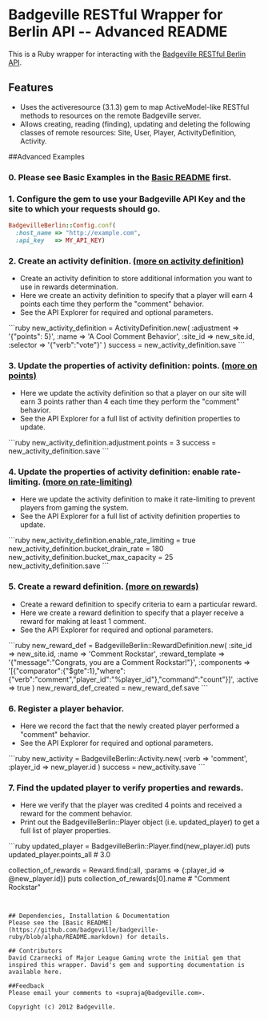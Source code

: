 # Badgeville RESTful Wrapper for Berlin API -- Advanced README

This is a Ruby wrapper for interacting with the [Badgeville RESTful Berlin API](http://rules.badgeville.com/display/doc/2.0+Core+API+Documentation).


## Features
* Uses the activeresource (3.1.3) gem to map ActiveModel-like RESTful methods to resources on the remote Badgeville server.
* Allows creating, reading (finding), updating and deleting the following classes of remote resources: Site, User, Player, ActivityDefinition, Activity.

##Advanced Examples


### 0. Please see Basic Examples in the [Basic README](https://github.com/badgeville/badgeville-ruby/blob/alpha/README.markdown) first.


### 1. Configure the gem to use your Badgeville API Key and the site to which your requests should go.
```ruby
BadgevilleBerlin::Config.conf(
  :host_name => "http://example.com",
  :api_key   => MY_API_KEY)
```


### 2. Create an activity definition. [(more on activity definition)](http://rules.badgeville.com/display/doc/Creating+and+Managing+Behaviors#CreatingandManagingBehaviors-CreatingAdvancedBehaviors)
<ul>
  <li>Create an activity definition to store additional information you want to use in rewards determination.</li>
  <li>Here we create an activity definition to specify that a player will earn 4 points each time they perform the "comment" behavior.</li>
  <li>See the API Explorer for required and optional parameters.</li>
</ul>
```ruby
new_activity_definition = ActivityDefinition.new(
  :adjustment => '{"points": 5}',
  :name => 'A Cool Comment Behavior',
  :site_id => new_site.id,
  :selector => '{"verb":"vote"}' )
success = new_activity_definition.save
```


### 3. Update the properties of activity definition: points. [(more on points)](http://rules.badgeville.com/display/doc/Creating+and+Managing+Behaviors#CreatingandManagingBehaviors-CreatingSimpleBehaviors)
<ul>
  <li>Here we update the activity definition so that a player on our site will earn 3 points rather than 4 each time they perform the "comment" behavior.
  </li>
  <li>See the API Explorer for a full list of activity definition properties to update.</li>
</ul>
```ruby
new_activity_definition.adjustment.points = 3
success = new_activity_definition.save
```


### 4. Update the properties of activity definition: enable rate-limiting. [(more on rate-limiting)](http://rules.badgeville.com/display/doc/Creating+and+Managing+Behaviors#CreatingandManagingBehaviors-BehaviorRateLimits)
<ul>
  <li>Here we update the activity definition to make it rate-limiting to prevent players from gaming the system.</li>
  <li>See the API Explorer for a full list of activity definition properties to update.</li>
</ul>
```ruby
new_activity_definition.enable_rate_limiting   = true
  new_activity_definition.bucket_drain_rate    = 180
  new_activity_definition.bucket_max_capacity  = 25
  new_activity_definition.save
```


### 5. Create a reward definition. [(more on rewards)](http://rules.badgeville.com/display/doc/Creating+and+Managing+DGE+Rewards)
<ul>
  <li>Create a reward definition to specify criteria to earn a particular reward.</li>
  <li>Here we create a reward definition to specify that a player receive a reward for making at least 1 comment.</li>
  <li>See the API Explorer for required and optional parameters.</li>
</ul>
```ruby
new_reward_def = BadgevilleBerlin::RewardDefinition.new(
  :site_id          => new_site.id,
  :name             => 'Comment Rockstar',
  :reward_template  => '{"message":"Congrats, you are a Comment Rockstar!"}',
  :components       => '[{"comparator":{"$gte":1},"where":{"verb":"comment","player_id":"%player_id"},"command":"count"}]',
  :active           => true )
new_reward_def_created = new_reward_def.save
```


### 6. Register a player behavior.
<ul>
  <li>Here we record the fact that the newly created player performed a "comment" behavior.</li>
  <li>See the API Explorer for required and optional parameters.</li>
</ul>
```ruby
new_activity = BadgevilleBerlin::Activity.new(
  :verb      => 'comment',
  :player_id => new_player.id )
success = new_activity.save
```


### 7. Find the updated player to verify properties and rewards.
<ul>
  <li>Here we verify that the player was credited 4 points and received a reward for the comment behavior.</li>
  <li>Print out the BadgevilleBerlin::Player object (i.e. updated_player) to get a full list of player properties.</li>
</ul>
```ruby
  updated_player = BadgevilleBerlin::Player.find(new_player.id)
  puts updated_player.points_all # 3.0

  collection_of_rewards = Reward.find(:all, :params => {:player_id => @new_player.id})
  puts collection_of_rewards[0].name # "Comment Rockstar"

```


## Dependencies, Installation & Documentation
Please see the [Basic README](https://github.com/badgeville/badgeville-ruby/blob/alpha/README.markdown) for details.

## Contributors
David Czarnecki of Major League Gaming wrote the initial gem that inspired this wrapper. David's gem and supporting documentation is available here.

##Feedback
Please email your comments to <supraja@badgeville.com>.

Copyright (c) 2012 Badgeville.